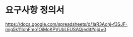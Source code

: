 # 요구사항 정의서
https://docs.google.com/spreadsheets/d/1aR3Aohj-f3SJF-mig5k11IohFmo1OiMoKPVUbLEUSAQ/edit#gid=0
